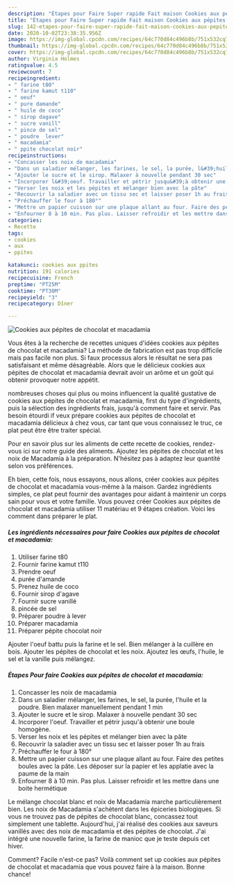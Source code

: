 ```yaml
---
description: "Étapes pour Faire Super rapide Fait maison Cookies aux pépites de chocolat et macadamia"
title: "Étapes pour Faire Super rapide Fait maison Cookies aux pépites de chocolat et macadamia"
slug: 142-etapes-pour-faire-super-rapide-fait-maison-cookies-aux-pepites-de-chocolat-et-macadamia
date: 2020-10-02T23:38:35.956Z
image: https://img-global.cpcdn.com/recipes/64c770d84c496b8b/751x532cq70/cookies-aux-pepites-de-chocolat-et-macadamia-photo-principale-de-la-recette.jpg
thumbnail: https://img-global.cpcdn.com/recipes/64c770d84c496b8b/751x532cq70/cookies-aux-pepites-de-chocolat-et-macadamia-photo-principale-de-la-recette.jpg
cover: https://img-global.cpcdn.com/recipes/64c770d84c496b8b/751x532cq70/cookies-aux-pepites-de-chocolat-et-macadamia-photo-principale-de-la-recette.jpg
author: Virginia Holmes
ratingvalue: 4.5
reviewcount: 7
recipeingredient:
- " farine t80"
- " farine kamut t110"
- " oeuf"
- " pure damande"
- " huile de coco"
- " sirop dagave"
- " sucre vanill"
- " pince de sel"
- " poudre  lever"
- " macadamia"
- " ppite chocolat noir"
recipeinstructions:
- "Concasser les noix de macadamia"
- "Dans un saladier mélanger, les farines, le sel, la purée, l&#39;huile et la poudre. Bien malaxer manuellement pendant 1 min"
- "Ajouter le sucre et le sirop. Malaxer à nouvelle pendant 30 sec"
- "Incorporer l&#39;oeuf. Travailler et pétrir jusqu&#39;à obtenir une boule homogène."
- "Verser les noix et les pépites et mélanger bien avec la pâte"
- "Recouvrir la saladier avec un tissu sec et laisser poser 1h au frais"
- "Préchauffer le four à 180°"
- "Mettre un papier cuisson sur une plaque allant au four. Faire des petites boules avec la pâte. Les déposer sur la papier et les applatie avec la paume de la main"
- "Enfourner 8 à 10 min. Pas plus. Laisser refroidir et les mettre dans une boite hermétique"
categories:
- Recette
tags:
- cookies
- aux
- ppites

katakunci: cookies aux ppites 
nutrition: 191 calories
recipecuisine: French
preptime: "PT25M"
cooktime: "PT30M"
recipeyield: "3"
recipecategory: Dîner

---
```



![Cookies aux pépites de chocolat et macadamia](https://img-global.cpcdn.com/recipes/64c770d84c496b8b/751x532cq70/cookies-aux-pepites-de-chocolat-et-macadamia-photo-principale-de-la-recette.jpg)

Vous êtes à la recherche de recettes uniques d'idées cookies aux pépites de chocolat et macadamia? La méthode de fabrication est pas trop difficile mais pas facile non plus. Si faux processus alors le résultat ne sera pas satisfaisant et même désagréable. Alors que le délicieux cookies aux pépites de chocolat et macadamia devrait avoir un arôme et un goût qui obtenir provoquer notre appétit.

nombreuses choses qui plus ou moins influencent la qualité gustative de cookies aux pépites de chocolat et macadamia, first du type d'ingrédients, puis la sélection des ingrédients frais, jusqu'à comment faire et servir. Pas besoin étourdi if veux prépare cookies aux pépites de chocolat et macadamia délicieux à chez vous, car tant que vous connaissez le truc, ce plat peut être être traiter spécial.

Pour en savoir plus sur les aliments de cette recette de cookies, rendez-vous ici sur notre guide des aliments. Ajoutez les pépites de chocolat et les noix de Macadamia à la préparation. N&#39;hésitez pas à adaptez leur quantité selon vos préférences.


Eh bien, cette fois, nous essayons, nous allons, créer cookies aux pépites de chocolat et macadamia vous-même à la maison. Gardez ingrédients simples, ce plat peut fournir des avantages pour aidant à maintenir un corps sain pour vous et votre famille. Vous pouvez créer Cookies aux pépites de chocolat et macadamia utiliser 11 matériau et 9 étapes création. Voici les comment dans préparer le plat.

<!--inarticleads1-->

##### Les ingrédients nécessaires pour faire Cookies aux pépites de chocolat et macadamia:

1. Utiliser  farine t80
1. Fournir  farine kamut t110
1. Prendre  oeuf
1.   purée d&#39;amande
1. Prenez  huile de coco
1. Fournir  sirop d&#39;agave
1. Fournir  sucre vanillé
1.   pincée de sel
1. Préparer  poudre à lever
1. Préparer  macadamia
1. Préparer  pépite chocolat noir


Ajouter l&#39;oeuf battu puis la farine et le sel. Bien mélanger à la cuillère en bois. Ajouter les pépites de chocolat et les noix. Ajoutez les œufs, l&#39;huile, le sel et la vanille puis mélangez. 

<!--inarticleads2-->

##### Étapes Pour faire Cookies aux pépites de chocolat et macadamia:

1. Concasser les noix de macadamia
1. Dans un saladier mélanger, les farines, le sel, la purée, l&#39;huile et la poudre. Bien malaxer manuellement pendant 1 min
1. Ajouter le sucre et le sirop. Malaxer à nouvelle pendant 30 sec
1. Incorporer l&#39;oeuf. Travailler et pétrir jusqu&#39;à obtenir une boule homogène.
1. Verser les noix et les pépites et mélanger bien avec la pâte
1. Recouvrir la saladier avec un tissu sec et laisser poser 1h au frais
1. Préchauffer le four à 180°
1. Mettre un papier cuisson sur une plaque allant au four. Faire des petites boules avec la pâte. Les déposer sur la papier et les applatie avec la paume de la main
1. Enfourner 8 à 10 min. Pas plus. Laisser refroidir et les mettre dans une boite hermétique


Le mélange chocolat blanc et noix de Macadamia marche particulièrement bien. Les noix de Macadamia s&#39;achètent dans les épiceries biologiques. Si vous ne trouvez pas de pépites de chocolat blanc, concassez tout simplement une tablette. Aujourd&#39;hui, j&#39;ai réalisé des cookies aux saveurs vanillés avec des noix de macadamia et des pépites de chocolat. J&#39;ai intégré une nouvelle farine, la farine de manioc que je teste depuis cet hiver. 


Comment? Facile n'est-ce pas? Voilà comment set up cookies aux pépites de chocolat et macadamia que vous pouvez faire à la maison. Bonne chance!
